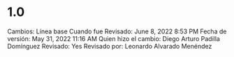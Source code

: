 # 1.0

Cambios: Línea base
Cuando fue Revisado: June 8, 2022 8:53 PM
Fecha de  versión: May 31, 2022 11:16 AM
Quien hizo el cambio: Diego Arturo Padilla Domínguez
Revisado: Yes
Revisado por: Leonardo Alvarado Menéndez